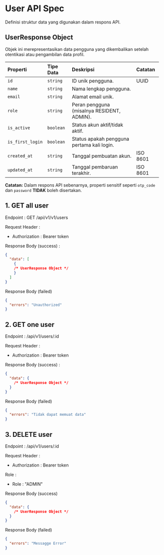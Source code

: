 # User API Spec
Definisi struktur data yang digunakan dalam respons API.

## UserResponse Object
Objek ini merepresentasikan data pengguna yang dikembalikan setelah otentikasi atau pengambilan data profil.

| Properti | Tipe Data | Deskripsi | Catatan |
| :--- | :--- | :--- | :--- |
| `id` | `string` | ID unik pengguna. | UUID |
| `name` | `string` | Nama lengkap pengguna. | |
| `email` | `string` | Alamat email unik. | |
| `role` | `string` | Peran pengguna (misalnya RESIDENT, ADMIN). | |
| `is_active` | `boolean` | Status akun aktif/tidak aktif. | |
| `is_first_login` | `boolean` | Status apakah pengguna pertama kali login. | |
| `created_at` | `string` | Tanggal pembuatan akun. | ISO 8601 |
| `updated_at` | `string` | Tanggal pembaruan terakhir. | ISO 8601 |

**Catatan:** Dalam respons API sebenarnya, properti sensitif seperti `otp_code` dan `password` **TIDAK** boleh disertakan.

## 1. GET all user
  Endpoint : GET /api/v1/v1/users

  Request Header :
  - Authorization : Bearer token

  Response Body (success) :
  ```json
  {
    "data": [
      {
      /* UserResponse Object */
      }
    ]
  }
  ```

  Response Body (failed)
  ```json
  {
    "errors": "Unauthorized"
  }
  ```

## 2. GET one user
  Endpoint : /api/v1/users/:id

  Request Header :
  - Authorization : Bearer token

  Response Body (success) :
  ```json
  {
    "data": {
      /* UserResponse Object */
    }
  }

  ```

  Response Body (failed)
  ```json
  {
    "errors": "Tidak dapat memuat data"
  }
  ```

## 3. DELETE user
  Endpoint : /api/v1/users/:id

  Request Header :
  - Authorization : Bearer token

  Role :
  - Role : "ADMIN"

  Response Body (success)
  ```json
  {
    "data": {
      /* UserResponse Object */
    }
  }
  ```

  Response Body (failed)
  ```json
  {
    "errors": "Messagge Error"
  }
  ```
